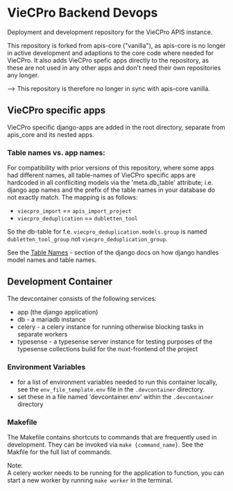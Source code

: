 # VieCPro Backend Devops

Deployment and development repository for the VieCPro APIS instance.

This repository is forked from apis-core ("vanilla"), as apis-core is no longer in active development and adaptions to the core code where needed for VieCPro. It also adds VieCPro spefic apps directly to the repository, as these are not used in any other apps and don't need their own repositories any longer.

--> This repository is therefore no longer in sync with apis-core vanilla.

## VieCPro specific apps

VieCPro specific django-apps are added in the root directory, separate from apis_core and its nested apps.

### Table names vs. app names:

For compatibility with prior versions of this repository, where some apps had different names, all table-names of VieCPro specific apps are hardcoded
in all confliciting models via the 'meta.db_table' attribute; i.e. django app names and the prefix of the table names in your database do not exactly match. The mapping is as follows:

- `viecpro_import` == `apis_import_project`
- `viecpro_deduplication` == `dubletten_tool`

So the db-table for f.e. `viecpro_deduplication.models.group` is named `dubletten_tool_group` not `viecpro_deduplication_group`.

See the [Table Names](https://docs.djangoproject.com/en/4.2/ref/models/options/#table-names) - section of the django docs on how django handles model names and table names.

## Development Container

The devcontainer consists of the following services:

- app (the django application)
- db - a mariadb instance
- celery - a celery instance for running otherwise blocking tasks in separate workers
- typesense - a typesense server instance for testing purposes of the typesense collections build for the nuxt-frontend of the project

### Environment Variables

- for a list of environment variables needed to run this container locally, see the `env_file_template.env` file in the `.devcontainer` directory.
- set these in a file named 'devcontainer.env' within the `.devcontainer` directory

### Makefile

The Makefile contains shortcuts to commands that are frequently used in development. They can be invoked via
`make {command_name}`. See the Makfile for the full list of commands.

Note:  
A celery worker needs to be running for the application to function, you can start a new worker by running `make worker`
in the terminal.
